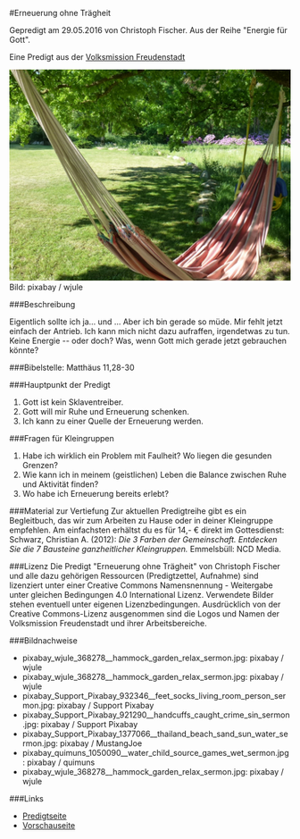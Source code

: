 
#Erneuerung ohne Trägheit

Gepredigt am 29.05.2016 von Christoph Fischer.
Aus der Reihe "Energie für Gott".

Eine Predigt aus der [Volksmission Freudenstadt](http://www.volksmission-freudenstadt.de)

![Erneuerung ohne Trägheit](images/pixabay_wjule_368278__hammock_garden_relax_sermon.jpg)Bild: pixabay / wjule

###Beschreibung

Eigentlich sollte ich ja… und … Aber ich bin gerade so müde. Mir fehlt jetzt einfach der Antrieb. Ich kann mich nicht dazu aufraffen, irgendetwas zu tun. Keine Energie -- oder doch? Was, wenn Gott mich gerade jetzt gebrauchen könnte?

###Bibelstelle:
Matthäus 11,28-30

###Hauptpunkt der Predigt
1. Gott ist kein Sklaventreiber.
2. Gott will mir Ruhe und Erneuerung schenken.
3. Ich kann zu einer Quelle der Erneuerung werden.

###Fragen für Kleingruppen
1. Habe ich wirklich ein Problem mit Faulheit? Wo liegen die gesunden Grenzen?
2. Wie kann ich in meinem (geistlichen) Leben die Balance zwischen Ruhe und Aktivität finden?
3. Wo habe ich Erneuerung bereits erlebt?

###Material zur Vertiefung
Zur aktuellen Predigtreihe gibt es ein Begleitbuch, das wir zum Arbeiten zu Hause oder in deiner Kleingruppe empfehlen. Am einfachsten erhältst du es für 14,- € direkt im Gottesdienst: Schwarz, Christian A. (2012): *Die 3 Farben der Gemeinschaft. Entdecken Sie die 7 Bausteine ganzheitlicher Kleingruppen.* Emmelsbüll: NCD Media.

###Lizenz
Die Predigt "Erneuerung ohne Trägheit" von  Christoph Fischer und alle dazu gehörigen Ressourcen (Predigtzettel, Aufnahme) sind lizenziert unter einer Creative Commons Namensnennung - Weitergabe unter gleichen Bedingungen 4.0 International Lizenz. 
Verwendete Bilder stehen eventuell unter eigenen Lizenzbedingungen. Ausdrücklich von der Creative Commons-Lizenz ausgenommen sind die Logos und Namen der Volksmission Freudenstadt und ihrer Arbeitsbereiche.

###Bildnachweise
 * pixabay_wjule_368278__hammock_garden_relax_sermon.jpg: pixabay / wjule
 * pixabay_wjule_368278__hammock_garden_relax_sermon.jpg: pixabay / wjule
 * pixabay_Support_Pixabay_932346__feet_socks_living_room_person_sermon.jpg: pixabay / Support Pixabay
 * pixabay_Support_Pixabay_921290__handcuffs_caught_crime_sin_sermon.jpg: pixabay / Support Pixabay
 * pixabay_Support_Pixabay_1377066__thailand_beach_sand_sun_water_sermon.jpg: pixabay / MustangJoe
 * pixabay_quimuns_1050090__water_child_source_games_wet_sermon.jpg: pixabay / quimuns
 * pixabay_wjule_368278__hammock_garden_relax_sermon.jpg: pixabay / wjule

###Links
 * [Predigtseite](http://www.wortzummontag.de/predigt/erneuerung-ohne-traegheit.html)
 * [Vorschauseite](http://www.wortzummontag.de/vorschau/erneuerung-ohne-traegheit.html)


    